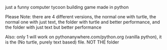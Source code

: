 just a funny computer tycoon building game made in python

Please Note:
there are 4 different versions, the normal one with turtle, the normal one with just text, the folder with turtle and better performance, and the folder with just text but better performance

Also:
only 1 will work on pythonanywhere.com/python.org (vanilla python), it is the (No turtle, purely text based) file. NOT THE folder
